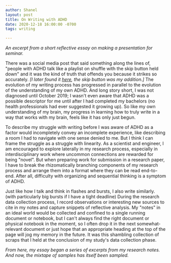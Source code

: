 ```yaml
---
author: Shanel
layout: post
title: On Writing with ADHD
date: 2020-12-18 16:00:00 -0700
tags: writing

---
```

_An excerpt from a short reflective essay on making a presentation for seminar._

There was a social media post that said something along the lines of, "people with ADHD talk like a playlist on shuffle with the skip button held down" and it was the kind of truth that offends you because it strikes so accurately. _\[I later found it_ [_here_](https://twitter.com/shatterwastaken/status/1304843508675682307?lang=en)_, the skip button was my addition.\]_ The evolution of my writing process has progressed in parallel to the evolution of the understanding of my own ADHD. And long story short, I was not diagnosed until October 2019; I wasn't even aware that ADHD was a possible descriptor for me until after I had completed my bachelors (no health professionals had ever suggested it growing up). So like my own understanding of my brain, my progress in learning how to truly write in a way that works with my brain, feels like it has only just begun.

To describe my struggle with writing before I was aware of ADHD as a factor would incompletely convey an incomplete experience, like describing a room I had to navigate with one sense denied to me. But I think I can frame the struggle as a struggle with linearity. As a scientist and engineer, I am encouraged to explore laterally in my research process, especially in interdisciplinary work where uncommon connections are rewarded for being "novel". But when preparing work for submission in a research paper, I have to break the rhizomatically branching components of my research process and arrange them into a format where they can be read end-to-end. After all, difficulty with organizing and sequential thinking is a symptom of ADHD.

Just like how I talk and think in flashes and bursts, I also write similarly. (with particularly big bursts if I have a tight deadline) During the research data collection process, I record observations or interesting new sources to cite in my notes and capture snippets of reflective analysis. My "notes" in an ideal world would be collected and confined to a single running document or notebook, but I can't always find the right document or physical notebook in the moment, so I often drop it in the next somewhat-relevant document or just hope that an appropriate heading at the top of the page will jog my memory in the future. It was this shambling collection of scraps that I held at the conclusion of my study's data collection phase.

_From here, my essay began a series of excerpts from my research notes. And now, the mixtape of samples has itself been sampled._